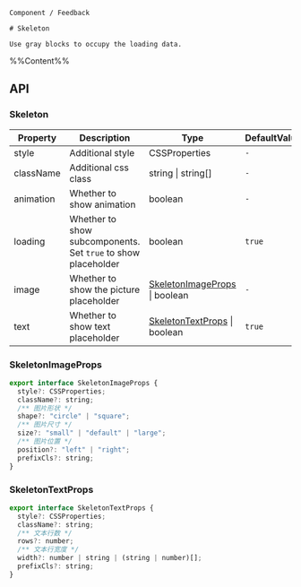 `````
Component / Feedback

# Skeleton

Use gray blocks to occupy the loading data.
`````

%%Content%%

## API

### Skeleton

|Property|Description|Type|DefaultValue|
|---|---|---|---|
|style|Additional style|CSSProperties |`-`|
|className|Additional css class|string \| string[] |`-`|
|animation|Whether to show animation|boolean |`-`|
|loading|Whether to show subcomponents. Set `true` to show placeholder|boolean |`true`|
|image|Whether to show the picture placeholder|[SkeletonImageProps](#skeletonimageprops) \| boolean |`-`|
|text|Whether to show text placeholder|[SkeletonTextProps](#skeletontextprops) \| boolean |`true`|

### SkeletonImageProps

```js
export interface SkeletonImageProps {
  style?: CSSProperties;
  className?: string;
  /** 图片形状 */
  shape?: "circle" | "square";
  /** 图片尺寸 */
  size?: "small" | "default" | "large";
  /** 图片位置 */
  position?: "left" | "right";
  prefixCls?: string;
}
```

### SkeletonTextProps

```js
export interface SkeletonTextProps {
  style?: CSSProperties;
  className?: string;
  /** 文本行数 */
  rows?: number;
  /** 文本行宽度 */
  width?: number | string | (string | number)[];
  prefixCls?: string;
}
```
